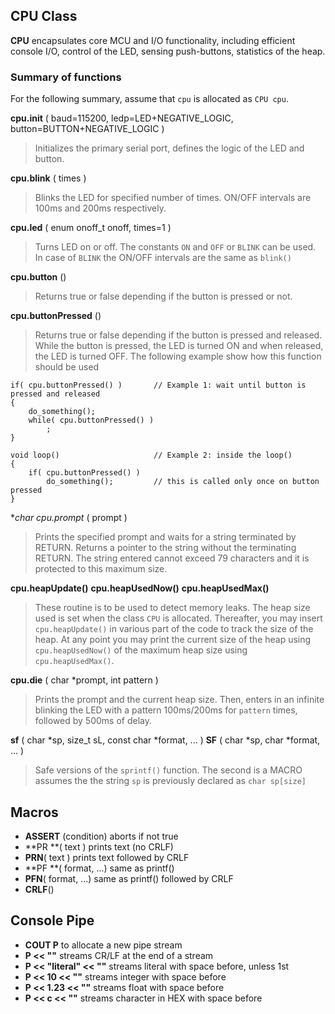 ##                 CPU Class

**CPU** encapsulates core MCU and I/O functionality, including efficient console I/O, control of the LED, sensing push-buttons, statistics of the heap. 
 
### Summary of functions

For the following summary, assume that `cpu` is allocated as `CPU cpu`.

**cpu.init** ( baud=115200, ledp=LED+NEGATIVE_LOGIC, button=BUTTON+NEGATIVE_LOGIC )
> Initializes the primary serial port, defines the logic of the LED and button.

**cpu.blink** ( times )
> Blinks the LED for specified number of times. ON/OFF intervals are 100ms and 200ms respectively.

**cpu.led** ( enum onoff_t onoff, times=1 )
> Turns LED on or off. The constants `ON` and `OFF` or `BLINK` can be used. In case of `BLINK` the ON/OFF intervals are the same as `blink()`

**cpu.button** ()
> Returns true or false depending if the button is pressed or not.

**cpu.buttonPressed** ()
> Returns true or false depending if the button is pressed and released. While the button is pressed, the LED is turned ON and when released, the LED is turned OFF. The following example show how this function should be used

    
    if( cpu.buttonPressed() ) 		// Example 1: wait until button is pressed and released
    {
    	do_something();
    	while( cpu.buttonPressed() )
    		;
    }   
    
    void loop()						// Example 2: inside the loop()
    {
    	if( cpu.buttonPressed() )
    		do_something();			// this is called only once on button pressed
    } 

**char *cpu.prompt** ( prompt )
> Prints the specified prompt and waits for a string terminated by RETURN. Returns a pointer to the string without the terminating RETURN. The string entered cannot exceed 79 characters and it is protected to this maximum size.

**cpu.heapUpdate()** 
**cpu.heapUsedNow()**
**cpu.heapUsedMax()**
> These routine is to be used to detect memory leaks. The heap size used is set when the class `CPU` is allocated. Thereafter, you may insert `cpu.heapUpdate()` in various part of the code to track the size of the heap. At any point you may print the current size of the heap using `cpu.heapUsedNow()` of the maximum heap size using `cpu.heapUsedMax()`.

**cpu.die** ( char *prompt, int pattern )
> Prints the prompt and the current heap size. Then, enters in an infinite blinking the LED with a pattern 100ms/200ms for `pattern` times, followed by 500ms of delay.

**sf** ( char *sp, size_t sL, const char *format, ... )
**SF** ( char *sp, char *format, ... )
> Safe versions of the `sprintf()` function. The second is a MACRO assumes the the string `sp` is previously declared as `char sp[size]`


##                 Macros

- **ASSERT** (condition) aborts if not true
- **PR **( text ) prints text (no CRLF)
- **PRN**( text ) prints text followed by CRLF
- **PF **( format, ...) same as printf()
- **PFN**( format, ...) same as printf() followed by CRLF
- **CRLF**()
 
##                 Console Pipe

- **COUT P** to allocate a new pipe stream
- **P << ""** streams CR/LF at the end of a stream
- **P << "literal" << ""** streams literal with space before, unless 1st
- **P << 10 << ""** streams integer with space before
- **P << 1.23 << ""** streams float with space before
- **P << c << ""** streams character in HEX with space before


